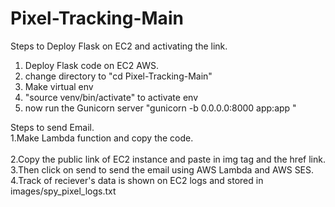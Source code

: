 # Pixel-Tracking-Main


Steps to Deploy Flask on EC2 and activating the link.
1. Deploy Flask code on EC2 AWS.
2. change directory to "cd Pixel-Tracking-Main"
3. Make virtual env
4. "source venv/bin/activate" to activate env
5. now run the Gunicorn server "gunicorn -b 0.0.0.0:8000 app:app "


Steps to send Email.<br>
1.Make Lambda function and copy the code.<br>  
2.Copy the public link of EC2 instance and paste in img tag and the href link.<br>
3.Then click on send to send the email using AWS Lambda and AWS SES. <br>
4.Track of reciever's data is shown on EC2 logs and stored in images/spy_pixel_logs.txt <br>
